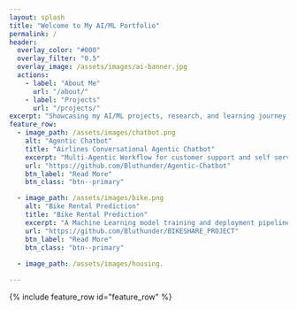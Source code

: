 ```yaml
---
layout: splash
title: "Welcome to My AI/ML Portfolio"
permalink: /
header:
  overlay_color: "#000"
  overlay_filter: "0.5"
  overlay_image: /assets/images/ai-banner.jpg
  actions:
    - label: "About Me"
      url: "/about/"
    - label: "Projects"
      url: "/projects/"
excerpt: "Showcasing my AI/ML projects, research, and learning journey."
feature_row:
  - image_path: /assets/images/chatbot.png
    alt: "Agentic Chatbot"
    title: "Airlines Conversational Agentic Chatbot"
    excerpt: "Multi-Agentic Workflow for customer support and self service for airlines agent"
    url: "https://github.com/Bluthunder/Agentic-Chatbot"
    btn_label: "Read More"
    btn_class: "btn--primary"

  - image_path: /assets/images/bike.png
    alt: "Bike Rental Prediction"
    title: "Bike Rental Prediction"
    excerpt: "A Machine Learning model training and deployment pipeline for a Bike Share Rental System. This project automates the entire ML workflow, from training to API deployment using GitHub Actions, FastAPI, Docker, and Pytest."
    url: "https://github.com/Bluthunder/BIKESHARE_PROJECT"
    btn_label: "Read More"
    btn_class: "btn--primary"
    
  - image_path: /assets/images/housing.

---
```


{% include feature_row id="feature_row" %}
